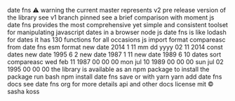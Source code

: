 date fns ⚠️ warning the current master represents v2 pre release version of the library see v1 branch pinned see a brief comparison with moment js date fns provides the most comprehensive yet simple and consistent toolset for manipulating javascript dates in a browser node js date fns is like lodash for dates it has 130 functions for all occasions js import format compareasc from date fns esm format new date 2014 1 11 mm dd yyyy 02 11 2014 const dates new date 1995 6 2 new date 1987 1 11 new date 1989 6 10 dates sort compareasc wed feb 11 1987 00 00 00 mon jul 10 1989 00 00 00 sun jul 02 1995 00 00 00 the library is available as an npm package to install the package run bash npm install date fns save or with yarn yarn add date fns docs see date fns org for more details api and other docs license mit © sasha koss